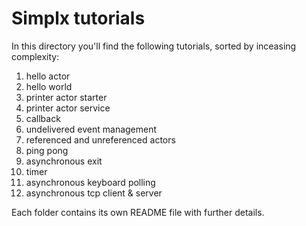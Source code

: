 # Simplx tutorials

In this directory you'll find the following tutorials, sorted by inceasing complexity:

1. hello actor
2. hello world 
3. printer actor starter
4. printer actor service
5. callback
6. undelivered event management
7. referenced and unreferenced actors
8. ping pong
9. asynchronous exit
10. timer
11. asynchronous keyboard polling
12. asynchronous tcp client & server

Each folder contains its own README file with further details.
